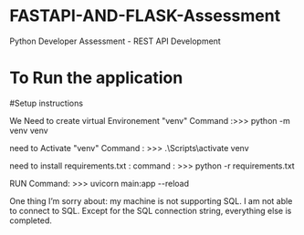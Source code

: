 # FASTAPI-AND-FLASK-Assessment
Python Developer Assessment - REST API Development


# To Run the application 
#Setup instructions


We Need to create virtual Environement "venv" Command :>>> python -m venv venv


 need to Activate "venv" Command : >>>  .\Scripts\activate venv 

 
 need to install requirements.txt : command : >>> python -r requirements.txt 
 

RUN Command: >>> uvicorn main:app --reload

One thing I’m sorry about: my machine is not supporting SQL. I am not able to connect to SQL. Except for the SQL connection string, everything else is completed.
